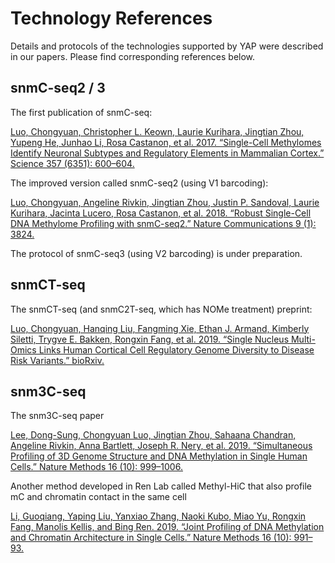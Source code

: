 # Technology References

Details and protocols of the technologies supported by YAP were described in our papers. Please find corresponding references below.

## snmC-seq2 / 3

The first publication of snmC-seq:

[Luo, Chongyuan, Christopher L. Keown, Laurie Kurihara, Jingtian Zhou, Yupeng He, Junhao Li, Rosa Castanon, et al. 2017. “Single-Cell Methylomes Identify Neuronal Subtypes and Regulatory Elements in Mammalian Cortex.” Science 357 \(6351\): 600–604.](http://dx.doi.org/10.1126/science.aan3351)

The improved version called snmC-seq2 \(using V1 barcoding\):

[Luo, Chongyuan, Angeline Rivkin, Jingtian Zhou, Justin P. Sandoval, Laurie Kurihara, Jacinta Lucero, Rosa Castanon, et al. 2018. “Robust Single-Cell DNA Methylome Profiling with snmC-seq2.” Nature Communications 9 \(1\): 3824.](http://dx.doi.org/10.1038/s41467-018-06355-2)

The protocol of snmC-seq3 \(using V2 barcoding\) is under preparation.

## snmCT-seq

The snmCT-seq \(and snmC2T-seq, which has NOMe treatment\) preprint:

[Luo, Chongyuan, Hanqing Liu, Fangming Xie, Ethan J. Armand, Kimberly Siletti, Trygve E. Bakken, Rongxin Fang, et al. 2019. “Single Nucleus Multi-Omics Links Human Cortical Cell Regulatory Genome Diversity to Disease Risk Variants.” bioRxiv. ](https://doi.org/10.1101/2019.12.11.873398)

## snm3C-seq

The snm3C-seq paper

[Lee, Dong-Sung, Chongyuan Luo, Jingtian Zhou, Sahaana Chandran, Angeline Rivkin, Anna Bartlett, Joseph R. Nery, et al. 2019. “Simultaneous Profiling of 3D Genome Structure and DNA Methylation in Single Human Cells.” Nature Methods 16 \(10\): 999–1006.](http://dx.doi.org/10.1038/s41592-019-0547-z)

Another method developed in Ren Lab called Methyl-HiC that also profile mC and chromatin contact in the same cell

[Li, Guoqiang, Yaping Liu, Yanxiao Zhang, Naoki Kubo, Miao Yu, Rongxin Fang, Manolis Kellis, and Bing Ren. 2019. “Joint Profiling of DNA Methylation and Chromatin Architecture in Single Cells.” Nature Methods 16 \(10\): 991–93.](http://dx.doi.org/10.1038/s41592-019-0502-z)

